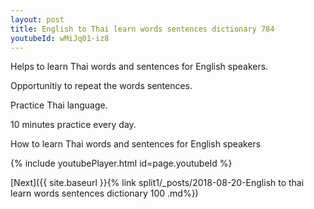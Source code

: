 ```yaml
---
layout: post
title: English to Thai learn words sentences dictionary 784 
youtubeId: wMiJq01-iz8
---
```

 
 
Helps to learn Thai words and sentences for English speakers.

Opportunitiy to repeat the words sentences. 

Practice Thai language. 
 
10 minutes practice every day. 
 
How to learn Thai words and sentences for English speakers 
 
{% include youtubePlayer.html id=page.youtubeId %}
 
 
[Next]({{ site.baseurl }}{% link  split1/_posts/2018-08-20-English to thai learn words sentences dictionary 100 .md%})
 
